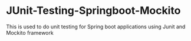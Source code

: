 # JUnit-Testing-Springboot-Mockito
This is used to do unit testing for Spring boot applications using Junit and Mockito framework
